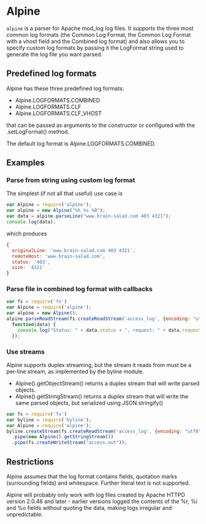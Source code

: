# Alpine

`alpine` is a parser for Apache mod_log log files. It supports the three most common log formats (the Common Log Format,
the Common Log Format with a vhost field and the Combined log format)
and also allows you to specify custom log formats by passing it the LogFormat string used to generate the log file you want parsed.

## Predefined log formats

Alpine has these three predefined log formats:

- Alpine.LOGFORMATS.COMBINED
- Alpine.LOGFORMATS.CLF
- Alpine.LOGFORMATS.CLF_VHOST

that can be passed as arguments to the constructor or configured with the .setLogFormat() method.

The default log format is Alpine.LOGFORMATS.COMBINED.

## Examples

### Parse from string using custom log format

The simplest (if not all that useful) use case is

```js
var Alpine = require('alpine');
var alpine = new Alpine("%h %s %B");
var data = alpine.parseLine("www.brain-salad.com 403 4321");
console.log(data);
```

which produces

```js
{
  originalLine: 'www.brain-salad.com 403 4321',
  remoteHost: 'www.brain-salad.com',
  status: '403',
  size: '4321'
}
```

### Parse file in combined log format with callbacks

```js
var fs = require('fs')
var Alpine = require('alpine');
var alpine = new Alpine();
alpine.parseReadStream(fs.createReadStream('access_log', {encoding: "utf8"}),
  function(data) {
    console.log("Status: " + data.status + ", request: " + data.request);
  });
```

### Use streams

Alpine supports duplex streaming, but the stream it reads from must be a per-line stream, as implemented by the byline module.

- Alpine().getObjectStream() returns a duplex stream that will write parsed objects.
- Alpine().getStringStream() returns a duplex stream that will write the same parsed objects, but serialized using JSON.stringify()

```js
var fs = require('fs')
var byline = require('byline');
var Alpine = require('alpine');
byline.createStream(fs.createReadStream('access_log', {encoding: "utf8"}))
  .pipe(new Alpine().getStringStream())
  .pipe(fs.createWriteStream("access.out"));
```

## Restrictions

Alpine assumes that the log format contains fields, quotation marks (surrounding fields) and whitespace. Further literal text is not supported.

Alpine will probably only work with log files created by Apache HTTPD version 2.0.46 and later - earlier versions logged the contents
of the %r, %i and %o fields without quoting the data, making logs irregular and unpredictable.
